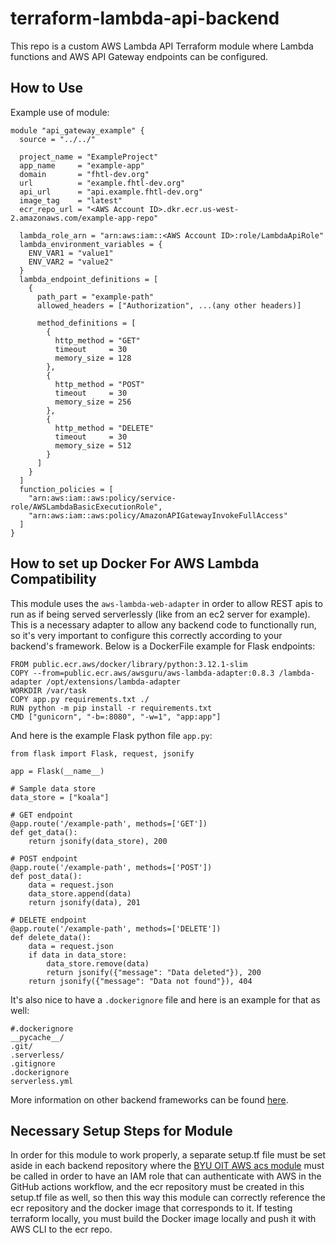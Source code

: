 # terraform-lambda-api-backend

This repo is a custom AWS Lambda API Terraform module where Lambda functions and AWS API Gateway endpoints can be configured. 

## How to Use

Example use of module:

```
module "api_gateway_example" {
  source = "../../"

  project_name = "ExampleProject"
  app_name     = "example-app"
  domain       = "fhtl-dev.org"
  url          = "example.fhtl-dev.org"
  api_url      = "api.example.fhtl-dev.org"
  image_tag    = "latest"
  ecr_repo_url = "<AWS Account ID>.dkr.ecr.us-west-2.amazonaws.com/example-app-repo"
  
  lambda_role_arn = "arn:aws:iam::<AWS Account ID>:role/LambdaApiRole"
  lambda_environment_variables = {
    ENV_VAR1 = "value1"
    ENV_VAR2 = "value2"
  }
  lambda_endpoint_definitions = [
    {
      path_part = "example-path"
      allowed_headers = ["Authorization", ...(any other headers)]

      method_definitions = [
        {
          http_method = "GET"
          timeout     = 30
          memory_size = 128
        },
        {
          http_method = "POST"
          timeout     = 30
          memory_size = 256
        },
        {
          http_method = "DELETE"
          timeout     = 30
          memory_size = 512
        }
      ]
    }
  ]
  function_policies = [
    "arn:aws:iam::aws:policy/service-role/AWSLambdaBasicExecutionRole",
    "arn:aws:iam::aws:policy/AmazonAPIGatewayInvokeFullAccess"
  ]
}
```

## How to set up Docker For AWS Lambda Compatibility

This module uses the `aws-lambda-web-adapter` in order to allow REST apis to run as if being served serverlessly (like from an ec2 server for example). This is a necessary adapter to allow any backend code to functionally run, so it's very important to configure this correctly according to your backend's framework. Below is a DockerFile example for Flask endpoints:

```
FROM public.ecr.aws/docker/library/python:3.12.1-slim
COPY --from=public.ecr.aws/awsguru/aws-lambda-adapter:0.8.3 /lambda-adapter /opt/extensions/lambda-adapter
WORKDIR /var/task
COPY app.py requirements.txt ./
RUN python -m pip install -r requirements.txt
CMD ["gunicorn", "-b=:8080", "-w=1", "app:app"]
```

And here is the example Flask python file `app.py`:

```
from flask import Flask, request, jsonify

app = Flask(__name__)

# Sample data store
data_store = ["koala"]

# GET endpoint
@app.route('/example-path', methods=['GET'])
def get_data():
    return jsonify(data_store), 200

# POST endpoint
@app.route('/example-path', methods=['POST'])
def post_data():
    data = request.json
    data_store.append(data)
    return jsonify(data), 201

# DELETE endpoint
@app.route('/example-path', methods=['DELETE'])
def delete_data():
    data = request.json
    if data in data_store:
        data_store.remove(data)
        return jsonify({"message": "Data deleted"}), 200
    return jsonify({"message": "Data not found"}), 404
```

It's also nice to have a `.dockerignore` file and here is an example for that as well:

```
#.dockerignore
__pycache__/
.git/
.serverless/
.gitignore
.dockerignore
serverless.yml
```

More information on other backend frameworks can be found [here](https://github.com/awslabs/aws-lambda-web-adapter).

## Necessary Setup Steps for Module

In order for this module to work properly, a separate setup.tf file must be set aside in each backend repository where the [BYU OIT AWS acs module](https://github.com/byu-oit/terraform-aws-acs-info) must be called in order to have an IAM role that can authenticate with AWS in the GitHub actions workflow, and the ecr repository must be created in this setup.tf file as well, so then this way this module can correctly reference the ecr repository and the docker image that corresponds to it. If testing terraform locally, you must build the Docker image locally and push it with AWS CLI to the ecr repo. 
